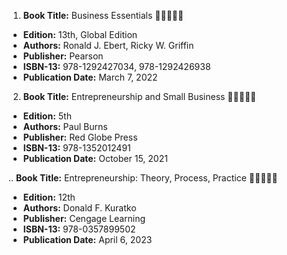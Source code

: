 1. **Book Title:** Business Essentials 🚨🚨🚨🚨🚨
- **Edition:** 13th, Global Edition
- **Authors:** Ronald J. Ebert, Ricky W. Griffin
- **Publisher:** Pearson
- **ISBN-13:** 978-1292427034, 978-1292426938
- **Publication Date:** March 7, 2022

2. **Book Title:** Entrepreneurship and Small Business 🚨🚨🚨🚨🚨
- **Edition:** 5th
- **Authors:** Paul Burns 
- **Publisher:** Red Globe Press
- **ISBN-13:** 978-1352012491
- **Publication Date:** October 15, 2021

.. **Book Title:** Entrepreneurship: Theory, Process, Practice 🚨🚨🚨🚨🚨
- **Edition:** 12th
- **Authors:** Donald F. Kuratko 
- **Publisher:** Cengage Learning
- **ISBN-13:** 978-0357899502
- **Publication Date:** April 6, 2023
